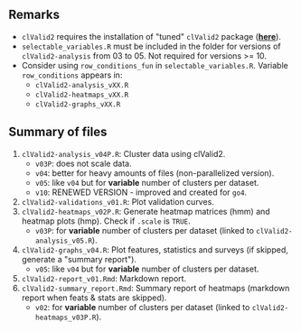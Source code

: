 ## Remarks

* ``clValid2`` requires the installation of "tuned" ``clValid2`` package (**[here](https://github.com/quesadagranja/clValid2)**).
* ``selectable_variables.R`` must be included in the folder for versions of ``clValid2-analysis`` from 03 to 05. Not required for versions >= 10. 
* Consider using ``row_conditions_fun`` in ``selectable_variables.R``. Variable ``row_conditions`` appears in:
	* ``clValid2-analysis_vXX.R``
	* ``clValid2-heatmaps_vXX.R``
	* ``clValid2-graphs_vXX.R``

## Summary of files

1. ``clValid2-analysis_v04P.R``: Cluster data using clValid2.
	* ``v03P``: does not scale data.
	* ``v04``: better for heavy amounts of files (non-parallelized version).
	* ``v05``: like ``v04`` but for **variable** number of clusters per dataset.
	* ``v10``: RENEWED VERSION - improved and created for ``go4``.
2. ``clValid2-validations_v01.R``: Plot validation curves.
3. ``clValid2-heatmaps_v02P.R``: Generate heatmap matrices (hmm) and heatmap plots (hmp). Check if ``.scale`` is ``TRUE``.
	* ``v03P``: for **variable** number of clusters per dataset (linked to ``clValid2-analysis_v05.R``).
4. ``clValid2-graphs_v04.R``: Plot features, statistics and surveys (if skipped, generate a "summary report").
	* ``v05``: like ``v04`` but for **variable** number of clusters per dataset.
5. ``clValid2-report_v01.Rmd``: Markdown report.
6. ``clValid2-summary_report.Rmd``: Summary report of heatmaps (markdown report when feats & stats are skipped).
	* ``v02``: for **variable** number of clusters per dataset (linked to ``clValid2-heatmaps_v03P.R``).
